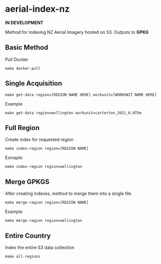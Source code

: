 # aerial-index-nz

**IN DEVELOPMENT**

Method for indexing NZ Aerial Imagery hosted on S3. Outputs to **GPKG**

## Basic Method

Pull Docker

```
make docker-pull
```

## Single Acquisition

```
make get-data region=[REGION NAME HERE] workunit=[WORKUNIT NAME HERE]
```

Example

```
make get-data region=wellington workunit=carterton_2021_0.075m
```

## Full Region

Create index for requested region

```
make index-region region=[REGION NAME]
```

Exmaple

```
make index-region region=wellington
```

## Merge GPKGS

After creating indexes, method to merge them into a single file

```
make merge-region region=[REGION NAME]
```

Example
```
make merge-region region=wellington
```

## Entire Country

Index the entire S3 data collection

```
make all-regions
```